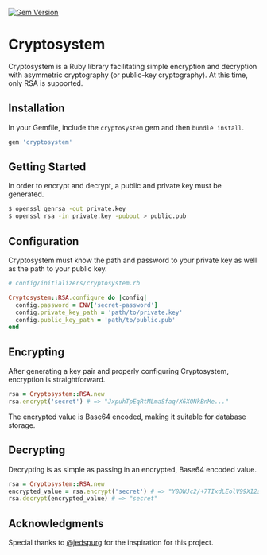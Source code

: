 [![Gem Version](https://badge.fury.io/rb/cryptosystem.svg)](https://badge.fury.io/rb/cryptosystem)

# Cryptosystem
Cryptosystem is a Ruby library facilitating simple encryption and decryption with asymmetric cryptography (or public-key
cryptography). At this time, only RSA is supported.

## Installation
In your Gemfile, include the `cryptosystem` gem and then `bundle install`.

```ruby
gem 'cryptosystem'
```

## Getting Started
In order to encrypt and decrypt, a public and private key must be generated.

```bash
$ openssl genrsa -out private.key
$ openssl rsa -in private.key -pubout > public.pub
```

## Configuration
Cryptosystem must know the path and password to your private key as well as the path to your public key.

```ruby
# config/initializers/cryptosystem.rb

Cryptosystem::RSA.configure do |config|
  config.password = ENV['secret-password']
  config.private_key_path = 'path/to/private.key'
  config.public_key_path = 'path/to/public.pub'
end
```

## Encrypting
After generating a key pair and properly configuring Cryptosystem, encryption is straightforward.

```ruby
rsa = Cryptosystem::RSA.new
rsa.encrypt('secret') # => "JxpuhTpEqRtMLmaSfaq/X6XONkBnMe..."
```

The encrypted value is Base64 encoded, making it suitable for database storage.

## Decrypting
Decrypting is as simple as passing in an encrypted, Base64 encoded value.

```ruby
rsa = Cryptosystem::RSA.new
encrypted_value = rsa.encrypt('secret') # => "Y8DWJc2/+7TIxdLEolV99XI2sclHuK..."
rsa.decrypt(encrypted_value) # => "secret"
```

## Acknowledgments
Special thanks to [@jedspurg](https://github.com/jedspurg) for the inspiration for this project.
